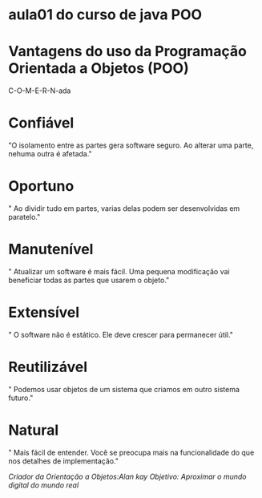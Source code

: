 
# aula01 do curso de java POO

# Vantagens do uso da Programação Orientada a Objetos (POO)

C-O-M-E-R-N-ada

# Confiável
"O isolamento entre as partes gera software seguro. Ao alterar uma parte, nehuma outra é afetada."

# Oportuno
" Ao dividir tudo em partes, varias delas podem ser desenvolvidas em paratelo."

# Manutenível
" Atualizar um software é mais fácil. Uma pequena modificação vai beneficiar todas as partes que usarem o objeto."

# Extensível
" O software não é estático. Ele deve crescer para permanecer útil."

# Reutilizável
" Podemos usar objetos de um sistema que criamos em outro sistema futuro."

# Natural
" Mais fácil de entender. Você se preocupa mais na funcionalidade do que nos detalhes de implementação."



_Criador da  Orientação a Objetos:Alan kay_
_Objetivo: Aproximar o mundo digital do mundo real_